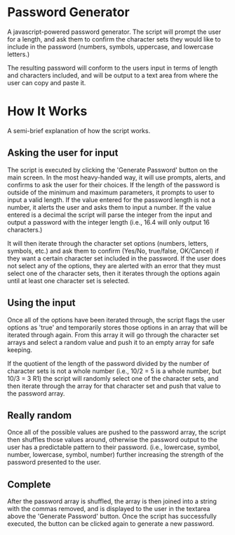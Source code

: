 ﻿# Password Generator

A javascript-powered password generator. The script will prompt the user for a length, and ask them to confirm the character sets they would like to include in the password (numbers, symbols, uppercase, and lowercase letters.)

The resulting password will conform to the users input in terms of length and characters included, and will be output to a text area from where the user can copy and paste it.

# How It Works

A semi-brief explanation of how the script works.

## Asking the user for input

The script is executed by clicking the 'Generate Password' button on the main screen. In the most heavy-handed way, it will use prompts, alerts, and confirms to ask the user for their choices. If the length of the password is outside of the minimum and maximum parameters, it prompts to user to input a valid length. If the value entered for the password length is not a number, it alerts the user and asks them to input a number. If the value entered is a decimal the script will parse the integer from the input and output a password with the integer length (i.e., 16.4 will only output 16 characters.)

It will then iterate through the character set options (numbers, letters, symbols, etc.) and ask them to confirm (Yes/No, true/false, OK/Cancel) if they want a certain character set included in the password. If the user does not select any of the options, they are alerted with an error that they must select one of the character sets, then it iterates through the options again until at least one character set is selected.

## Using the input

Once all of the options have been iterated through, the script flags the user options as 'true' and temporarily stores those options in an array that will be iterated through again. From this array it will go through the character set arrays and select a random value and push it to an empty array for safe keeping.

If the quotient of the length of the password divided by the number of character sets is not a whole number (i.e., 10/2 = 5 is a whole number, but 10/3 = 3 R1) the script will randomly select one of the character sets, and then iterate through the array for that character set and push that value to the password array.

## Really random

Once all of the possible values are pushed to the password array, the script then shuffles those values around, otherwise the password output to the user has a predictable pattern to their password. (i.e., lowercase, symbol, number, lowercase, symbol, number) further increasing the strength of the password presented to the user.

## Complete

After the password array is shuffled, the array is then joined into a string with the commas removed, and is displayed to the user in the textarea above the 'Generate Password' button. Once the script has successfully executed, the button can be clicked again to generate a new password.

